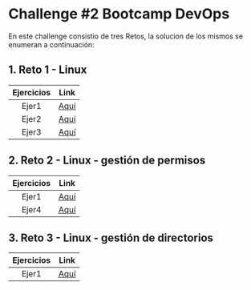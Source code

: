 # Challenge #2 Bootcamp DevOps
En este challenge consistio de tres Retos, la solucion de los mismos se enumeran a continuación:

## 1. Reto 1 - Linux 

| Ejercicios | Link  |
|:------------------:|------------|
| Ejer1           | [Aquí](https://github.com/CSilvi/2-challenge/blob/master/Reto_1/ejer1.sh) | 
| Ejer2            | [Aquí](https://github.com/CSilvi/2-challenge/blob/master/Reto_1/ejer2.sh) | 
| Ejer3            | [Aquí](https://github.com/CSilvi/2-challenge/blob/master/Reto_1/ejer3.sh) | 

## 2. Reto 2 - Linux - gestión de permisos 

| Ejercicios | Link  |
|:------------------:|------------|
| Ejer1           | [Aquí](https://github.com/CSilvi/2-challenge/blob/master/Reto_2/ejer1.sh) | 
| Ejer4           | [Aquí](https://github.com/CSilvi/2-challenge/blob/master/Reto_2/Ejer4.md) | 

## 3. Reto 3 - Linux - gestión de directorios 

| Ejercicios | Link  |
|:------------------:|------------|
| Ejer1           | [Aquí](https://github.com/CSilvi/2-challenge/blob/master/Reto_3/ejer1.sh) | 
